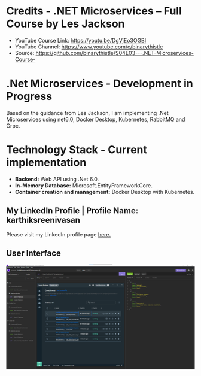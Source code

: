 # Credits - .NET Microservices – Full Course by Les Jackson

- YouTube Course Link: https://youtu.be/DgVjEo3OGBI
- YouTube Channel: https://www.youtube.com/c/binarythistle
- Source: https://github.com/binarythistle/S04E03---.NET-Microservices-Course-

# .Net Microservices - Development in Progress

Based on the guidance from Les Jackson, I am implementing
.Net Microservices using net6.0, Docker Desktop, Kubernetes, RabbitMQ and Grpc.

# Technology Stack - Current implementation

- **Backend:** Web API using .Net 6.0.
- **In-Memory Database:** Microsoft.EntityFrameworkCore.
- **Container creation and management:** Docker Desktop with Kubernetes.

## My LinkedIn Profile | Profile Name: karthiksreenivasan

Please visit my LinkedIn profile page [here.](https://www.linkedin.com/in/karthiksreenivasan/)

## User Interface

![Insomnia App - API Testing - Platform Microservice deployed in Kubernetes ](/gitimages/KarthikSreenivasan.NET-Microservices-Insomnia_K8S_API_Testing_Userinterface_1.png)
